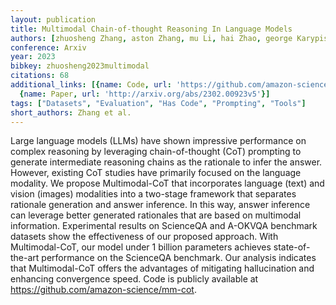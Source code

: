 ```yaml
---
layout: publication
title: Multimodal Chain-of-thought Reasoning In Language Models
authors: [zhuosheng Zhang, aston Zhang, mu Li, hai Zhao, george Karypis, alex Smola]
conference: Arxiv
year: 2023
bibkey: zhuosheng2023multimodal
citations: 68
additional_links: [{name: Code, url: 'https://github.com/amazon-science/mm-cot'},
  {name: Paper, url: 'http://arxiv.org/abs/2302.00923v5'}]
tags: ["Datasets", "Evaluation", "Has Code", "Prompting", "Tools"]
short_authors: Zhang et al.
---
```

Large language models (LLMs) have shown impressive performance on complex
reasoning by leveraging chain-of-thought (CoT) prompting to generate
intermediate reasoning chains as the rationale to infer the answer. However,
existing CoT studies have primarily focused on the language modality. We
propose Multimodal-CoT that incorporates language (text) and vision (images)
modalities into a two-stage framework that separates rationale generation and
answer inference. In this way, answer inference can leverage better generated
rationales that are based on multimodal information. Experimental results on
ScienceQA and A-OKVQA benchmark datasets show the effectiveness of our proposed
approach. With Multimodal-CoT, our model under 1 billion parameters achieves
state-of-the-art performance on the ScienceQA benchmark. Our analysis indicates
that Multimodal-CoT offers the advantages of mitigating hallucination and
enhancing convergence speed. Code is publicly available at
https://github.com/amazon-science/mm-cot.